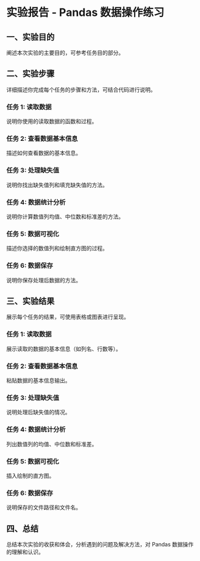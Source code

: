 # 实验报告 - Pandas 数据操作练习

## 一、实验目的
阐述本次实验的主要目的，可参考任务目的部分。

## 二、实验步骤
详细描述你完成每个任务的步骤和方法，可结合代码进行说明。

### 任务 1: 读取数据
说明你使用的读取数据的函数和过程。

### 任务 2: 查看数据基本信息
描述如何查看数据的基本信息。

### 任务 3: 处理缺失值
说明你找出缺失值列和填充缺失值的方法。

### 任务 4: 数据统计分析
说明你计算数值列均值、中位数和标准差的方法。

### 任务 5: 数据可视化
描述你选择的数值列和绘制直方图的过程。

### 任务 6: 数据保存
说明你保存处理后数据的方法。

## 三、实验结果
展示每个任务的结果，可使用表格或图表进行呈现。

### 任务 1: 读取数据
展示读取的数据的基本信息（如列名、行数等）。

### 任务 2: 查看数据基本信息
粘贴数据的基本信息输出。

### 任务 3: 处理缺失值
说明处理后缺失值的情况。

### 任务 4: 数据统计分析
列出数值列的均值、中位数和标准差。

### 任务 5: 数据可视化
插入绘制的直方图。

### 任务 6: 数据保存
说明保存的文件路径和文件名。

## 四、总结
总结本次实验的收获和体会，分析遇到的问题及解决方法，对 Pandas 数据操作的理解和认识。
    